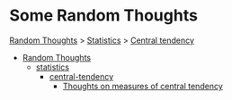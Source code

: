 # Some Random Thoughts

[Random Thoughts](/thoughts/) > [Statistics](/thoughts/statistics/) > [Central tendency](/thoughts/central-tendency/)

* [Random Thoughts](/thoughts/)
	* [statistics](/thoughts/statistics/)
		* [central-tendency](/thoughts/central-tendency/)
			* [Thoughts on measures of central tendency](/thoughts/central-tendency/central-tendency.pdf)


